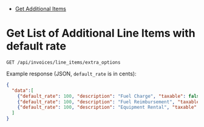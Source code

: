 * [Get Additional Items](#extra_options)

<a name="extra_options"/>

# Get List of Additional Line Items with default rate

```
GET /api/invoices/line_items/extra_options
```

Example response (JSON, `default_rate` is in cents):
```json
{
  "data":[
    {"default_rate": 100, "description": "Fuel Charge", "taxable": false},
    {"default_rate": 100, "description": "Fuel Reimbursement", "taxable": false},
    {"default_rate": 100, "description": "Equipment Rental", "taxable": true}
  ]
}
```